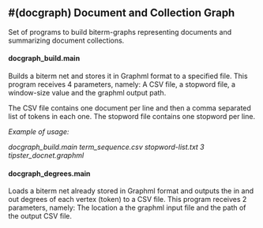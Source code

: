#(docgraph) Document and Collection Graph
----
 Set of programs to build biterm-graphs representing documents and summarizing document collections. 

#### **docgraph_build.main**
Builds a biterm net and stores it in Graphml format to a specified file. 
This program receives 4 parameters, namely: A CSV file, a stopword file, a window-size value and the graphml output path. 

The CSV file contains one document per line and then a comma separated list of tokens in each one.  The stopword file contains one stopword per line.

*Example of usage:* 

*docgraph_build.main term_sequence.csv stopword-list.txt 3 tipster_docnet.graphml*

#### **docgraph_degrees.main**
Loads  a biterm net already stored in Graphml format and outputs the in and out degrees of each vertex (token) to a CSV file.
This program receives 2 parameters, namely: The location a the graphml input file and the path of the output CSV file.
